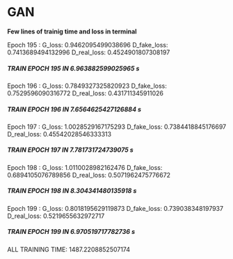 # GAN

**Few lines of trainig time and loss in terminal**

Epoch 195 :
    G_loss: 0.9462095499038696
    D_fake_loss: 0.7413689494132996
    D_real_loss: 0.4524901807308197
##### TRAIN EPOCH 195 IN 6.963882599025965 s #####
Epoch 196 :
    G_loss: 0.7849327325820923
    D_fake_loss: 0.7529596090316772
    D_real_loss: 0.431711345911026
##### TRAIN EPOCH 196 IN 7.6564625427126884 s #####
Epoch 197 :
    G_loss: 1.0028529167175293
    D_fake_loss: 0.7384418845176697
    D_real_loss: 0.45542028546333313
##### TRAIN EPOCH 197 IN 7.781731724739075 s #####
Epoch 198 :
    G_loss: 1.0110028982162476
    D_fake_loss: 0.6894105076789856
    D_real_loss: 0.5071962475776672
##### TRAIN EPOCH 198 IN 8.304341480135918 s #####
Epoch 199 :
    G_loss: 0.8018195629119873
    D_fake_loss: 0.739038348197937
    D_real_loss: 0.5219655632972717
##### TRAIN EPOCH 199 IN 6.970519717782736 s #####
ALL TRAINING TIME: 1487.2208852507174
